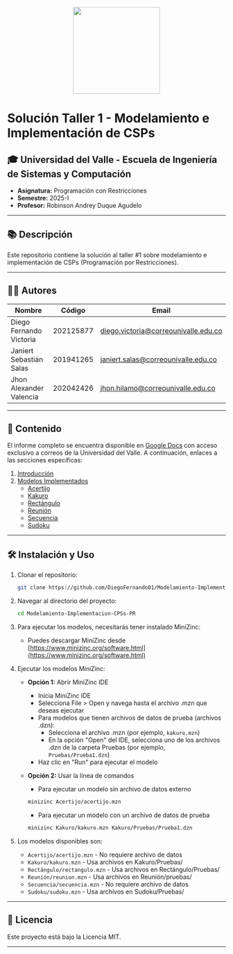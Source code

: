 <p align='center'>
  <img width='200' heigth='225' src='https://user-images.githubusercontent.com/62605744/171186764-43f7aae0-81a9-4b6e-b4ce-af963564eafb.png'>
</p>

# Solución Taller 1 - Modelamiento e Implementación de CSPs

## 🎓 Universidad del Valle - Escuela de Ingeniería de Sistemas y Computación

- **Asignatura:** Programación con Restricciones
- **Semestre:** 2025-I
- **Profesor:** Robinson Andrey Duque Agudelo

---

## 📚 Descripción

Este repositorio contiene la solución al taller #1 sobre modelamiento e implementación de CSPs (Programación por Restricciones).

---

## 🧑‍💻 Autores

| Nombre                  | Código    | Email                                |
| ----------------------- | --------- | ------------------------------------ |
| Diego Fernando Victoria | 202125877 | diego.victoria@correounivalle.edu.co |
| Janiert Sebastián Salas | 201941265 | janiert.salas@correounivalle.edu.co  |
| Jhon Alexander Valencia | 202042426 | jhon.hilamo@correounivalle.edu.co    |

---

## 📁 Contenido

El informe completo se encuentra disponible en [Google Docs](https://docs.google.com/document/d/your-document-id/edit) con acceso exclusivo a correos de la Universidad del Valle. A continuación, enlaces a las secciones específicas:

1. [Introducción](https://docs.google.com/document/d/your-document-id/edit#heading=h.introduccion)
2. [Modelos Implementados](https://docs.google.com/document/d/1m8O5nrGJ9o798lfLnqP-0JoZgPKfS0XeqfqHkS5DJfg/edit?tab=t.0#heading=h.mxg7nek8hb4q)
   - [Acertijo](https://docs.google.com/document/d/1m8O5nrGJ9o798lfLnqP-0JoZgPKfS0XeqfqHkS5DJfg/edit?tab=t.0#heading=h.j2k89rhf6jjw)
   - [Kakuro](https://docs.google.com/document/d/1m8O5nrGJ9o798lfLnqP-0JoZgPKfS0XeqfqHkS5DJfg/edit?tab=t.0#heading=h.eiy8j6qnbbu2)
   - [Rectángulo](https://docs.google.com/document/d/1m8O5nrGJ9o798lfLnqP-0JoZgPKfS0XeqfqHkS5DJfg/edit?tab=t.0#heading=h.7a11bglh5pi4)
   - [Reunión](https://docs.google.com/document/d/1m8O5nrGJ9o798lfLnqP-0JoZgPKfS0XeqfqHkS5DJfg/edit?tab=t.0#heading=h.vf17hs3znsry)
   - [Secuencia](https://docs.google.com/document/d/1m8O5nrGJ9o798lfLnqP-0JoZgPKfS0XeqfqHkS5DJfg/edit?tab=t.0#heading=h.30b7obe44v31)
   - [Sudoku](https://docs.google.com/document/d/1m8O5nrGJ9o798lfLnqP-0JoZgPKfS0XeqfqHkS5DJfg/edit?tab=t.0#heading=h.cpggf1vf8fuo)

---

## 🛠️ Instalación y Uso

1. Clonar el repositorio:
   ```bash
   git clone https://github.com/DiegoFernando01/Modelamiento-Implementacion-CPSs-PR.git
   ```
2. Navegar al directorio del proyecto:
   ```bash
   cd Modelamiento-Implementacion-CPSs-PR
   ```
3. Para ejecutar los modelos, necesitarás tener instalado MiniZinc:

   - Puedes descargar MiniZinc desde [https://www.minizinc.org/software.html](https://www.minizinc.org/software.html)

4. Ejecutar los modelos MiniZinc:

   - **Opción 1:** Abrir MiniZinc IDE

     - Inicia MiniZinc IDE
     - Selecciona File > Open y navega hasta el archivo .mzn que deseas ejecutar
     - Para modelos que tienen archivos de datos de prueba (archivos .dzn):
       - Selecciona el archivo .mzn (por ejemplo, `kakuro.mzn`)
       - En la opción "Open" del IDE, selecciona uno de los archivos .dzn de la carpeta Pruebas (por ejemplo, `Pruebas/Prueba1.dzn`)
     - Haz clic en "Run" para ejecutar el modelo

   - **Opción 2:** Usar la línea de comandos
     - Para ejecutar un modelo sin archivo de datos externo
     ```bash
     minizinc Acertijo/acertijo.mzn
     ```
     - Para ejecutar un modelo con un archivo de datos de prueba
     ```bash
     minizinc Kakuro/kakuro.mzn Kakuro/Pruebas/Prueba1.dzn
     ```

5. Los modelos disponibles son:
   - `Acertijo/acertijo.mzn` - No requiere archivo de datos
   - `Kakuro/kakuro.mzn` - Usa archivos en Kakuro/Pruebas/
   - `Rectángulo/rectangulo.mzn` - Usa archivos en Rectángulo/Pruebas/
   - `Reunión/reunion.mzn` - Usa archivos en Reunión/pruebas/
   - `Secuencia/secuencia.mzn` - No requiere archivo de datos
   - `Sudoku/sudoku.mzn` - Usa archivos en Sudoku/Pruebas/

---

## 📜 Licencia

Este proyecto está bajo la Licencia MIT.

---
